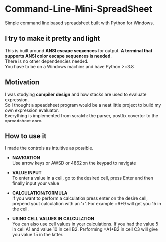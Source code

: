 # Command-Line-Mini-SpreadSheet
Simple command line based spreadsheet built with Python for Windows. 

## I try to make it pretty and light
This is built around **ANSI escape sequences** for output. **A terminal that supports ANSI color escape sequences is needed**.<br/>
There is no other dependencies needed.<br/>
You have to be on a Windows machine and have Python >=3.8

## Motivation
I was studying **compiler design** and how stacks are used to evaluate expression.<br/>
So I thought a speadsheet program would be a neat little project to build my own expression evaluator.<br/>
Everything is implemented from scratch: the parser, postfix covertor to the spreadsheet core.

## How to use it   
I made the controls as intuitive as possible.

- **NAVIGATION**
  <br/>Use arrow keys or AWSD or 4862 on the keypad to navigate

- **VALUE INPUT**
<br/>To enter a value in a cell, go to the desired cell, press Enter and then finally input your value

- **CALCULATION/FORMULA**
<br/>If you want to perform a calculation press enter on the desire cell, prepend yout calculation with an '='. For example =6+9 will get you 15 in the cell.

- **USING CELL VALUES IN CALCULATION**
<br/>You can also use cell values in your calculations. If you had the value 5 in cell A1 and 
value 10 in cell B2. Performing =A1+B2 in cell C3 will give you value 15 in the latter.

